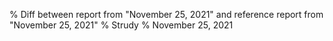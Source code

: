 % Diff between report from "November 25, 2021" and reference report from "November 25, 2021"
% Strudy
% November 25, 2021



